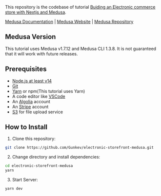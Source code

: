  <Tutorial Name>

This repository is the codebase of tutorial [Buiding an Electronic commerce store with Nextjs and Medusa](tutorial-link).

[Medusa Documentation](https://docs.medusajs.com/) | [Medusa Website](https://medusajs.com/) | [Medusa Repository](https://github.com/medusajs/medusa)

## Medusa Version

This tutorial uses Medusa v1.7.12 and Medusa CLI 1.3.8. It is not guaranteed that it will work with future releases.

## Prerequisites

- [Node.js at least v14](https://docs.medusajs.com/tutorial/set-up-your-development-environment#nodejs)
- [Git](https://git-scm.com/)
- [Yarn](https://yarnpkg.com/) or npm(This tutorial uses Yarn)
- A code editor like [VSCode](https://code.visualstudio.com/)
- An [Algolia](https://www.algolia.com/) account
- An [Stripe](http://stripe.com/) account
- [S3](https://docs.medusajs.com/plugins/file-service/s3) for file upload service

## How to Install

1. Clone this repository:

```bash
git clone https://github.com/Gunkev/electronic-storefront-medusa.git
```

2. Change directory and install dependencies:

```bash
cd electronic-storefront-medusa
yarn
```

3. Start Server:

```bash
yarn dev
```



